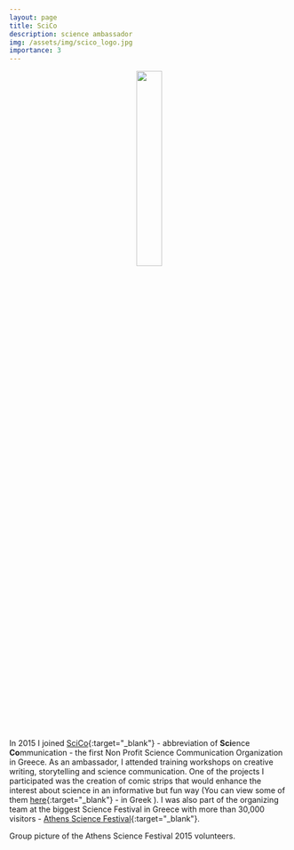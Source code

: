 ```yaml
---
layout: page
title: SciCo
description: science ambassador
img: /assets/img/scico_logo.jpg
importance: 3
---
```




  <center>
 <img src="{{ site.baseurl }}/assets/img/scico_logo.jpg"  height="30%" width="30%">
 </center>
 <br/>

 In 2015 I joined [SciCo](https://scico.gr/en){:target="\_blank"}  - abbreviation of <b>Sci</b>ence <b>Co</b>mmunication -
 the first Non Profit Science Communication Organization in Greece.
 As an ambassador, I attended training workshops on creative writing, storytelling and science communication.
 One of the projects I participated was the creation of comic strips that would enhance the interest
 about science in an informative but fun way (You can view some of them
 [here](https://www.facebook.com/401524586540479/photos/?tab=album&album_id=1316190958407166){:target="\_blank"} - in Greek ).
 I was also part of the organizing team at the biggest Science Festival in Greece with more than 30,000 visitors -
 [Athens Science Festival](http://www.athens-science-festival.gr/en/team_category/organisational-team/){:target="\_blank"}.


 <div class="row justify-content-sm-center">
    <div class="col-sm-9 mt-3 mt-md-0">
        <img class="img-fluid" src="{{ site.baseurl }}/assets/img/asf15-volunteers.jpg" alt="" title="Group picture of the Athens Science Festival 2015 volunteers" data-zoomable=""/>
    </div>
</div>
<div class="caption">
      Group picture of the Athens Science Festival 2015 volunteers.
</div>

